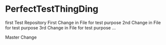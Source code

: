 # PerfectTestThingDing
first Test Repository
First Change in File for test purpose
2nd Change in File for test purpose
3rd Change in File for test purpose
...


Master Change
